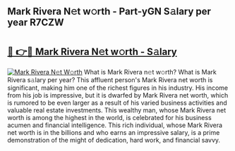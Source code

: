 ## Mark Rivera N𝚎t w𝚘rth - Part-yGN S𝚊lary per year R7CZW

# <h2><a href="http://gc4ak6.nevu.top/?p=Mark+Rivera">🔗 👉🔴 Mark Rivera N𝚎t w𝚘rth - S𝚊lary</a></h2>

[![Mark Rivera N𝚎t W𝚘rth](https://i.imgur.com/Oavwk0R.jpeg)](http://gc4ak6.nevu.top/?p=Mark+Rivera)
What is Mark Rivera n𝚎t w𝚘rth? What is Mark Rivera s𝚊lary per year?
This affluent person's Mark Rivera net worth is significant, making him one of the richest figures in his industry. His income from his job is impressive, but it is dwarfed by Mark Rivera net worth, which is rumored to be even larger as a result of his varied business activities and valuable real estate investments. This wealthy man, whose Mark Rivera net worth is among the highest in the world, is celebrated for his business acumen and financial intelligence. This rich individual, whose Mark Rivera net worth is in the billions and who earns an impressive salary, is a prime demonstration of the might of dedication, hard work, and financial savvy.
